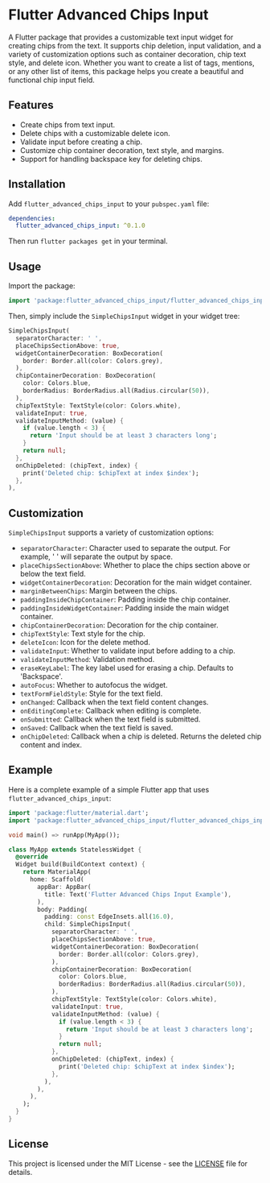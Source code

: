 # Flutter Advanced Chips Input

A Flutter package that provides a customizable text input widget for creating chips from the text. It supports chip deletion, input validation, and a variety of customization options such as container decoration, chip text style, and delete icon. Whether you want to create a list of tags, mentions, or any other list of items, this package helps you create a beautiful and functional chip input field.

## Features

- Create chips from text input.
- Delete chips with a customizable delete icon.
- Validate input before creating a chip.
- Customize chip container decoration, text style, and margins.
- Support for handling backspace key for deleting chips.

## Installation

Add `flutter_advanced_chips_input` to your `pubspec.yaml` file:

```yaml
dependencies:
  flutter_advanced_chips_input: ^0.1.0
```

Then run `flutter packages get` in your terminal.

## Usage

Import the package:

```dart
import 'package:flutter_advanced_chips_input/flutter_advanced_chips_input.dart';
```

Then, simply include the `SimpleChipsInput` widget in your widget tree:

```dart
SimpleChipsInput(
  separatorCharacter: ' ',
  placeChipsSectionAbove: true,
  widgetContainerDecoration: BoxDecoration(
    border: Border.all(color: Colors.grey),
  ),
  chipContainerDecoration: BoxDecoration(
    color: Colors.blue,
    borderRadius: BorderRadius.all(Radius.circular(50)),
  ),
  chipTextStyle: TextStyle(color: Colors.white),
  validateInput: true,
  validateInputMethod: (value) {
    if (value.length < 3) {
      return 'Input should be at least 3 characters long';
    }
    return null;
  },
  onChipDeleted: (chipText, index) {
    print('Deleted chip: $chipText at index $index');
  },
),
```

## Customization

`SimpleChipsInput` supports a variety of customization options:

- `separatorCharacter`: Character used to separate the output. For example, ' ' will separate the output by space.
- `placeChipsSectionAbove`: Whether to place the chips section above or below the text field.
- `widgetContainerDecoration`: Decoration for the main widget container.
- `marginBetweenChips`: Margin between the chips.
- `paddingInsideChipContainer`: Padding inside the chip container.
- `paddingInsideWidgetContainer`: Padding inside the main widget container.
- `chipContainerDecoration`: Decoration for the chip container.
- `chipTextStyle`: Text style for the chip.
- `deleteIcon`: Icon for the delete method.
- `validateInput`: Whether to validate input before adding to a chip.
- `validateInputMethod`: Validation method.
- `eraseKeyLabel`: The key label used for erasing a chip. Defaults to 'Backspace'.
- `autoFocus`: Whether to autofocus the widget.
- `textFormFieldStyle`: Style for the text field.
- `onChanged`: Callback when the text field content changes.
- `onEditingComplete`: Callback when editing is complete.
- `onSubmitted`: Callback when the text field is submitted.
- `onSaved`: Callback when the text field is saved.
- `onChipDeleted`: Callback when a chip is deleted. Returns the deleted chip content and index.

## Example

Here is a complete example of a simple Flutter app that uses `flutter_advanced_chips_input`:

```dart
import 'package:flutter/material.dart';
import 'package:flutter_advanced_chips_input/flutter_advanced_chips_input.dart';

void main() => runApp(MyApp());

class MyApp extends StatelessWidget {
  @override
  Widget build(BuildContext context) {
    return MaterialApp(
      home: Scaffold(
        appBar: AppBar(
          title: Text('Flutter Advanced Chips Input Example'),
        ),
        body: Padding(
          padding: const EdgeInsets.all(16.0),
          child: SimpleChipsInput(
            separatorCharacter: ' ',
            placeChipsSectionAbove: true,
            widgetContainerDecoration: BoxDecoration(
              border: Border.all(color: Colors.grey),
            ),
            chipContainerDecoration: BoxDecoration(
              color: Colors.blue,
              borderRadius: BorderRadius.all(Radius.circular(50)),
            ),
            chipTextStyle: TextStyle(color: Colors.white),
            validateInput: true,
            validateInputMethod: (value) {
              if (value.length < 3) {
                return 'Input should be at least 3 characters long';
              }
              return null;
            },
            onChipDeleted: (chipText, index) {
              print('Deleted chip: $chipText at index $index');
            },
          ),
        ),
      ),
    );
  }
}
```

## License

This project is licensed under the MIT License - see the [LICENSE](LICENSE) file for details.
